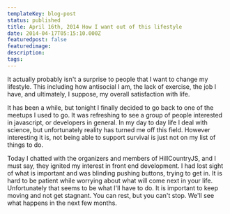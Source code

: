 ```yaml
---
templateKey: blog-post
status: published
title: April 16th, 2014 How I want out of this lifestyle
date: 2014-04-17T05:15:10.000Z
featuredpost: false
featuredimage: 
description:
tags:
---
```

It actually probably isn't a surprise to people that I want to change my lifestyle. This including how antisocial I am, the lack of exercise, the job I have, and ultimately, I suppose, my overall satisfaction with life.

It has been a while, but tonight I finally decided to go back to one of the meetups I used to go. It was refreshing to see a group of people interested in javascript, or developers in general. In my day to day life I deal with science, but unfortunately reality has turned me off this field. However interesting it is, not being able to support survival is just not on my list of things to do.

Today I chatted with the organizers and members of HillCountryJS, and I must say, they ignited my interest in front end development. I had lost sight of what is important and was blinding pushing buttons, trying to get in. It is hard to be patient while worrying about what will come next in your life. Unfortunately that seems to be what I'll have to do. It is important to keep moving and not get stagnant. You can rest, but you can't stop. We'll see what happens in the next few months.